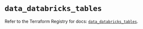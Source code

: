 # `data_databricks_tables`

Refer to the Terraform Registry for docs: [`data_databricks_tables`](https://registry.terraform.io/providers/databricks/databricks/1.33.0/docs/data-sources/tables).
